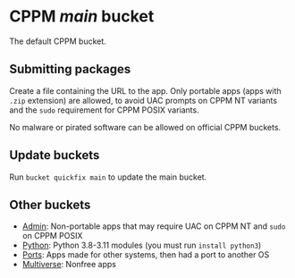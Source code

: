 # CPPM *main* bucket
The default CPPM bucket.
## Submitting packages
Create a file containing the URL to the app.
Only portable apps (apps with `.zip` extension) are allowed, to avoid UAC prompts on CPPM NT variants and
the `sudo` requirement for CPPM POSIX variants.

No malware or pirated software can be allowed on official CPPM buckets.

## Update buckets
Run `bucket quickfix main` to update the main bucket.

## Other buckets
* [Admin](https://github.com/cppmbucket/admin): Non-portable apps that may require UAC on CPPM NT and `sudo` on CPPM POSIX
* [Python](https://github.com/cppmbucket/python): Python 3.8-3.11 modules (you must run `install python3`)
* [Ports](https://github.com/cppmbucket/ports): Apps made for other systems, then had a port to another OS
* [Multiverse](https://github.com/cppmbucket/multiverse): Nonfree apps
